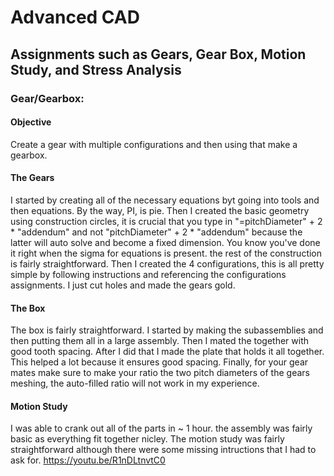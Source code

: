 # Advanced CAD
## Assignments such as Gears, Gear Box, Motion Study, and Stress Analysis 

### Gear/Gearbox:
#### Objective
Create a gear with multiple configurations and then using that make a gearbox. 
#### The Gears
I started by creating all of the necessary equations byt going into tools and then equations. By the way, PI, is pie. Then I created the basic geometry using construction circles, it is crucial that you type in "=pitchDiameter" + 2 * "addendum" and not "pitchDiameter" + 2 * "addendum" because the latter will auto solve and become a fixed dimension. You know you've done it right when the sigma for equations is present. the rest of the construction is fairly straightforward. Then I created the 4 configurations, this is all pretty simple by following instructions and referencing the configurations assignments. I just cut holes and made the gears gold. 

#### The Box
The box is fairly straightforward. I started by making the subassemblies and then putting them all in a large assembly. Then I mated the together with good tooth spacing. After I did that I made the plate that holds it all together. This helped a lot because it ensures good spacing. Finally, for your gear mates make sure to make your ratio the two pitch diameters of the gears meshing, the auto-filled ratio will not work in my experience. 

#### Motion Study
I was able to crank out all of the parts in ~ 1 hour. the assembly was fairly basic as everything fit together nicley. The motion study was fairly straightforward although there were some missing intructions that I had to ask for. 
https://youtu.be/R1nDLtnvtC0

